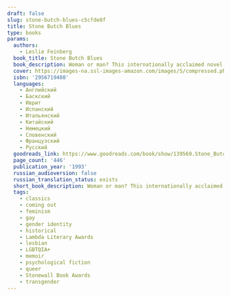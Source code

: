 ```yaml
---
draft: false
slug: stone-butch-blues-c5cfde8f
title: Stone Butch Blues
type: books
params:
  authors:
    - Leslie Feinberg
  book_title: Stone Butch Blues
  book_description: Woman or man? This internationally acclaimed novel looks at the world through the eyes of Jess Goldberg, a masculine girl growing up in the "Ozzie and Harriet" McCarthy era and coming out as a young butch lesbian in the pre-Stonewall gay drag bars of a blue-collar town.Stone Butch Bluestraces a propulsive journey, powerfully evoking history and politics while portraying an extraordinary protagonist full of longing, vulnerability, and working-class grit. This once-underground classic takes the reader on a roller-coaster ride of gender transformation and exploration and ultimately speaks to the heart of anyone who has ever suffered or gloried in being different.
  cover: https://images-na.ssl-images-amazon.com/images/S/compressed.photo.goodreads.com/books/1328758827i/139569.jpg
  isbn: '2956719408'
  languages:
    - Английский
    - Баскский
    - Иврит
    - Испанский
    - Итальянский
    - Китайский
    - Немецкий
    - Словенский
    - Французский
    - Русский
  goodreads_link: https://www.goodreads.com/book/show/139569.Stone_Butch_Blues
  page_count: '446'
  publication_year: '1993'
  russian_audioversion: false
  russian_translation_status: exists
  short_book_description: Woman or man? This internationally acclaimed novel looks at the world through the eyes of Jess Goldberg, a masculine girl growing up in the "Ozzie and Harriet" McCarthy era and coming out as a...
  tags:
    - classics
    - coming out
    - feminism
    - gay
    - gender identity
    - historical
    - Lambda Literary Awards
    - lesbian
    - LGBTQIA+
    - memoir
    - psychological fiction
    - queer
    - Stonewall Book Awards
    - transgender
---
```


